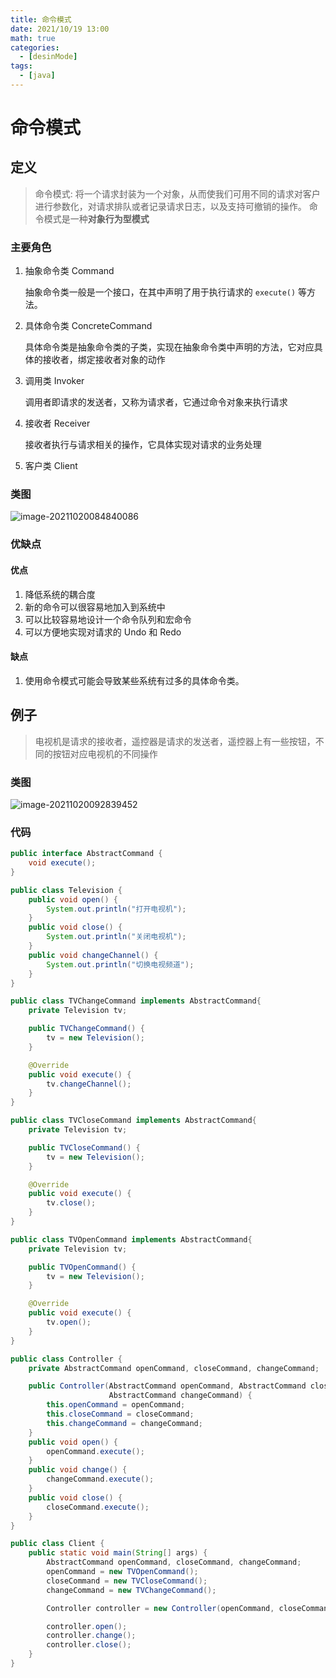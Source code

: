 ```yaml
---
title: 命令模式
date: 2021/10/19 13:00
math: true
categories:
  - [desinMode]
tags:
  - [java]
---
```


# 命令模式

## 定义

> 命令模式: 将一个请求封装为一个对象，从而使我们可用不同的请求对客户进行参数化，对请求排队或者记录请求日志，以及支持可撤销的操作。
> 命令模式是一种**对象行为型模式**

### 主要角色

1. 抽象命令类 Command

   抽象命令类一般是一个接口，在其中声明了用于执行请求的 `execute()` 等方法。

2. 具体命令类 ConcreteCommand

   具体命令类是抽象命令类的子类，实现在抽象命令类中声明的方法，它对应具体的接收者，绑定接收者对象的动作

3. 调用类 Invoker

   调用者即请求的发送者，又称为请求者，它通过命令对象来执行请求

4. 接收者 Receiver

   接收者执行与请求相关的操作，它具体实现对请求的业务处理

5. 客户类  Client

### 类图

![image-20211020084840086](https://fastly.jsdelivr.net/gh/xiaou66/picture@master/image/1634690921924image-20211020084840086.png)

### 优缺点

#### 优点

1. 降低系统的耦合度
2. 新的命令可以很容易地加入到系统中
3. 可以比较容易地设计一个命令队列和宏命令
4. 可以方便地实现对请求的 Undo 和 Redo

#### 缺点

1. 使用命令模式可能会导致某些系统有过多的具体命令类。

## 例子

> 电视机是请求的接收者，遥控器是请求的发送者，遥控器上有一些按钮，不同的按钮对应电视机的不同操作

### 类图

![image-20211020092839452](https://fastly.jsdelivr.net/gh/xiaou66/picture@master/image/1634693321585image-20211020092839452.png)

### 代码

```java AbstractCommand.java
public interface AbstractCommand {
    void execute();
}
```

```java Television.java
public class Television {
    public void open() {
        System.out.println("打开电视机");
    }
    public void close() {
        System.out.println("关闭电视机");
    }
    public void changeChannel() {
        System.out.println("切换电视频道");
    }
}
```

```java TVChangeCommand.java
public class TVChangeCommand implements AbstractCommand{
    private Television tv;

    public TVChangeCommand() {
        tv = new Television();
    }

    @Override
    public void execute() {
        tv.changeChannel();
    }
}
```

```java TVCloseCommand.java
public class TVCloseCommand implements AbstractCommand{
    private Television tv;

    public TVCloseCommand() {
        tv = new Television();
    }

    @Override
    public void execute() {
        tv.close();
    }
}
```

```java TVOpenCommand.java
public class TVOpenCommand implements AbstractCommand{
    private Television tv;

    public TVOpenCommand() {
        tv = new Television();
    }

    @Override
    public void execute() {
        tv.open();
    }
}
```
```java Controller.java
public class Controller {
    private AbstractCommand openCommand, closeCommand, changeCommand;

    public Controller(AbstractCommand openCommand, AbstractCommand closeCommand,
                      AbstractCommand changeCommand) {
        this.openCommand = openCommand;
        this.closeCommand = closeCommand;
        this.changeCommand = changeCommand;
    }
    public void open() {
        openCommand.execute();
    }
    public void change() {
        changeCommand.execute();
    }
    public void close() {
        closeCommand.execute();
    }
}
```
```java Client.java
public class Client {
    public static void main(String[] args) {
        AbstractCommand openCommand, closeCommand, changeCommand;
        openCommand = new TVOpenCommand();
        closeCommand = new TVCloseCommand();
        changeCommand = new TVChangeCommand();

        Controller controller = new Controller(openCommand, closeCommand, changeCommand);

        controller.open();
        controller.change();
        controller.close();
    }
}
```

